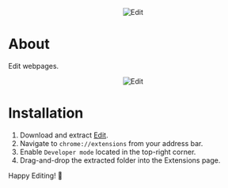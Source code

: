 <div align="center">
  <p>
    <img src="https://raw.githubusercontent.com/peterthehan/edit/master/assets/banner.png" title="Edit" />
  </p>
</div>

# About

Edit webpages.

<div align="center">
  <p>
    <img src="https://raw.githubusercontent.com/peterthehan/edit/master/assets/demo.gif" title="Edit" />
  </p>
</div>

# Installation

1. Download and extract [Edit](https://github.com/peterthehan/edit/archive/master.zip).
2. Navigate to `chrome://extensions` from your address bar.
3. Enable `Developer mode` located in the top-right corner.
4. Drag-and-drop the extracted folder into the Extensions page.

Happy Editing! 🎉
